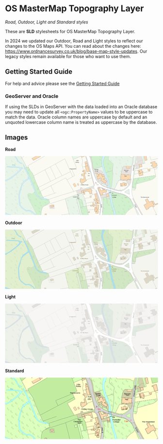 # OS MasterMap Topography Layer
*Road, Outdoor, Light and Standard styles*

These are **SLD** stylesheets for OS MasterMap Topography Layer.

In 2024 we updated our Outdoor, Road and Light styles to reflect our changes to the OS Maps API. You can read about the changes here: https://www.ordnancesurvey.co.uk/blog/base-map-style-updates. Our legacy styles remain available for those who want to use them.

## Getting Started Guide

For help and advice please see the [Getting Started Guide](https://github.com/OrdnanceSurvey/OSMM-Topography-Layer-stylesheets/blob/master/Getting%20Started%20Guide%20-%20Styling%20OSMM%20Topography%20Layer.pdf)

### GeoServer and Oracle

If using the SLDs in GeoServer with the data loaded into an Oracle database you may need to update all `<ogc:PropertyName>` values to be uppercase to match the data. Oracle column names are uppercase by default and an unquoted lowercase column name is treated as uppercase by the database.

## Images

**Road**

![Road style](https://github.com/OrdnanceSurvey/OSMM-Topography-Layer-stylesheets/blob/76f0fdfbb5effbef5e44c0d13da373f590729aef/Schema%20version%209/Stylesheets/Geopackage%20stylesheets/Geoserver%20stylesheets%20(SLD)/images/Road1.png)


**Outdoor**

![Outdoor style](https://github.com/OrdnanceSurvey/OSMM-Topography-Layer-stylesheets/blob/76f0fdfbb5effbef5e44c0d13da373f590729aef/Schema%20version%209/Stylesheets/Geopackage%20stylesheets/Geoserver%20stylesheets%20(SLD)/images/Outdoor1.png)


**Light**

![Light style](https://github.com/OrdnanceSurvey/OSMM-Topography-Layer-stylesheets/blob/76f0fdfbb5effbef5e44c0d13da373f590729aef/Schema%20version%209/Stylesheets/Geopackage%20stylesheets/Geoserver%20stylesheets%20(SLD)/images/Light1.png)


**Standard**

![Standard style](https://github.com/OrdnanceSurvey/OSMM-Topography-Layer-stylesheets/blob/master/Schema%20version%209/Stylesheets/Geopackage%20stylesheets/Geoserver%20stylesheets%20(SLD)/images/Standard.png)

